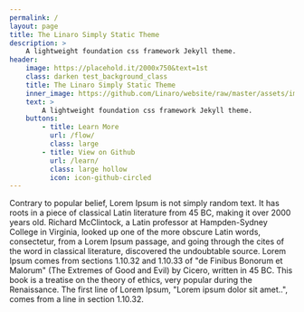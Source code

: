 ```yaml
---
permalink: /
layout: page
title: The Linaro Simply Static Theme
description: >
    A lightweight foundation css framework Jekyll theme.
header:
    image: https://placehold.it/2000x750&text=1st
    class: darken test_background_class
    title: The Linaro Simply Static Theme
    inner_image: https://github.com/Linaro/website/raw/master/assets/images/content/linaro-logo.png
    text: >
        A lightweight foundation css framework Jekyll theme.
    buttons:
        - title: Learn More
          url: /flow/
          class: large
        - title: View on Github
          url: /learn/
          class: large hollow
          icon: icon-github-circled
---
```

Contrary to popular belief, Lorem Ipsum is not simply random text. It has roots in a piece of classical Latin literature from 45 BC, making it over 2000 years old. Richard McClintock, a Latin professor at Hampden-Sydney College in Virginia, looked up one of the more obscure Latin words, consectetur, from a Lorem Ipsum passage, and going through the cites of the word in classical literature, discovered the undoubtable source. Lorem Ipsum comes from sections 1.10.32 and 1.10.33 of "de Finibus Bonorum et Malorum" (The Extremes of Good and Evil) by Cicero, written in 45 BC. This book is a treatise on the theory of ethics, very popular during the Renaissance. The first line of Lorem Ipsum, "Lorem ipsum dolor sit amet..", comes from a line in section 1.10.32.
